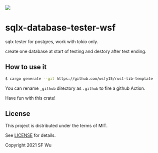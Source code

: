 ![](https://github.com/wsfy15/rust-lib-template/workflows/build/badge.svg)

# sqlx-database-tester-wsf

sqlx tester for postgres, work with tokio only.

create one database at start of testing and destory after test ending.

## How to use it

```bash
$ cargo generate --git https://github.com/wsfy15/rust-lib-template
```

You can rename `_github` directory as `.github` to fire a github Action.

Have fun with this crate!

## License

This project is distributed under the terms of MIT.

See [LICENSE](LICENSE.md) for details.

Copyright 2021 SF Wu
